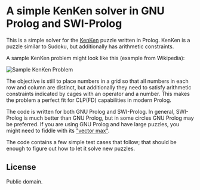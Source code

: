 # A simple KenKen solver in GNU Prolog and SWI-Prolog

This is a simple solver for the [KenKen](https://en.wikipedia.org/wiki/KenKen)
puzzle written in Prolog. KenKen is a puzzle similar to Sudoku, but additionally
has arithmetic constraints.

A sample KenKen problem might look like this (example from Wikipedia):

![Sample KenKen Problem](https://upload.wikimedia.org/wikipedia/commons/f/fd/KenKenProblem.svg)

The objective is still to place numbers in a grid so that all numbers in each
row and column are distinct, but additionally they need to satisfy arithmetic
constraints indicated by cages with an operator and a number. This makes the
problem a perfect fit for CLP(FD) capabilities in modern Prolog.

The code is written for both GNU Prolog and SWI-Prolog. In general, SWI-Prolog
is much better than GNU Prolog, but in some circles GNU Prolog may be preferred.
If you are using GNU Prolog and have large puzzles, you might need to fiddle
with its ["vector
max"](http://www.gprolog.org/manual/gprolog.html#fd-set-vector-max%2F1).

The code contains a few simple test cases that follow; that should be enough to
figure out how to let it solve new puzzles.

## License

Public domain.
